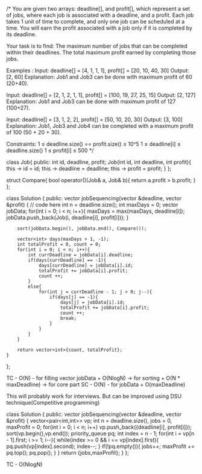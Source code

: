 /*
You are given two arrays: deadline[], and profit[], which represent a set of jobs, where each job is associated with a deadline, and a profit. Each job takes 1 unit of time to complete, and only one job can be scheduled at a time. You will earn the profit associated with a job only if it is completed by its deadline.

Your task is to find:
The maximum number of jobs that can be completed within their deadlines.
The total maximum profit earned by completing those jobs.

Examples :
Input: deadline[] = [4, 1, 1, 1], profit[] = [20, 10, 40, 30]
Output: [2, 60]
Explanation: Job1 and Job3 can be done with maximum profit of 60 (20+40).

Input: deadline[] = [2, 1, 2, 1, 1], profit[] = [100, 19, 27, 25, 15]
Output: [2, 127]
Explanation: Job1 and Job3 can be done with maximum profit of 127 (100+27).

Input: deadline[] = [3, 1, 2, 2], profit[] = [50, 10, 20, 30]
Output: [3, 100]
Explanation: Job1, Job3 and Job4 can be completed with a maximum profit of 100 (50 + 20 + 30).

Constraints:
1 ≤ deadline.size() == profit.size() ≤ 10^5
1 ≤ deadline[i] ≤ deadline.size()
1 ≤ profit[i] ≤ 500
*/

class Job{
public:
    int id, deadline, profit;
    Job(int id, int deadline, int profit){
        this -> id = id;
        this -> deadline = deadline;
        this -> profit = profit;
    }
};

struct Compare{
    bool operator()(Job& a, Job& b){
        return a.profit > b.profit;
    }
};

class Solution {
  public:
    vector<int> jobSequencing(vector<int> &deadline, vector<int> &profit) {
        // code here
        int n = deadline.size();
        int maxDays = 0;
        vector<Job> jobData;
        for(int i = 0; i < n; i++){
            maxDays = max(maxDays, deadline[i]);
            jobData.push_back(Job(i, deadline[i], profit[i]));
        }
        
        sort(jobData.begin(), jobData.end(), Compare());
        
        vector<int> days(maxDays + 1, -1);
        int totalProfit = 0, count = 0;
        for(int i = 0; i < n; i++){
            int currDeadline = jobData[i].deadline;
            if(days[currDeadline] == -1){
                days[currDeadline] = jobData[i].id;
                totalProfit += jobData[i].profit;
                count ++;
            }
            else{
                for(int j = currDeadline - 1; j > 0; j--){
                    if(days[j] == -1){
                        days[j] = jobData[i].id;
                        totalProfit += jobData[i].profit;
                        count ++;
                        break;
                    }
                }
            }
        }
        
        return vector<int>{count, totalProfit};
    }
};

TC  - O(N) - for filling vector jobData + O(NlogN) -> for sorting + O(N * maxDeadline) -> for core part
SC - O(N) - for jobData + O(maxDeadline)

This will probably work for interviews.
But can be improved using DSU technique(Competitive programming)


class Solution {
  public:
    vector<int> jobSequencing(vector<int> &deadline, vector<int> &profit) {
        vector<pair<int,int>> vp;
        int n = deadline.size(), jobs = 0, maxProfit = 0;
        for(int i = 0; i < n; i++) vp.push_back({deadline[i], profit[i]});
        sort(vp.begin(),vp.end());
        priority_queue<int> pq;
        int index =  n - 1;
        for(int i = vp[n - 1].first; i >= 1; i--){
            while(index >= 0 && i == vp[index].first){
                pq.push(vp[index].second);
                index--;
            }
            if(!pq.empty()){
                jobs++;
                maxProfit += pq.top();
                pq.pop();
            }
        }
        return {jobs,maxProfit};
    }
};

TC - O(NlogN)